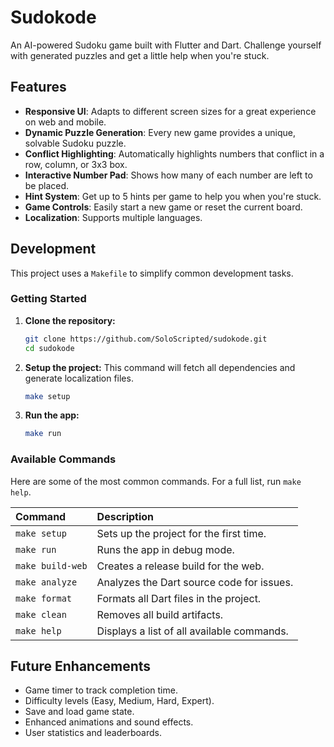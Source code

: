 # Sudokode

An AI-powered Sudoku game built with Flutter and Dart. Challenge yourself with generated puzzles and get a little help when you're stuck.

## Features

-   **Responsive UI**: Adapts to different screen sizes for a great experience on web and mobile.
-   **Dynamic Puzzle Generation**: Every new game provides a unique, solvable Sudoku puzzle.
-   **Conflict Highlighting**: Automatically highlights numbers that conflict in a row, column, or 3x3 box.
-   **Interactive Number Pad**: Shows how many of each number are left to be placed.
-   **Hint System**: Get up to 5 hints per game to help you when you're stuck.
-   **Game Controls**: Easily start a new game or reset the current board.
-   **Localization**: Supports multiple languages.

## Development

This project uses a `Makefile` to simplify common development tasks.

### Getting Started

1.  **Clone the repository:**
    ```bash
    git clone https://github.com/SoloScripted/sudokode.git
    cd sudokode
    ```
2.  **Setup the project:**
    This command will fetch all dependencies and generate localization files.
    ```bash
    make setup
    ```
3.  **Run the app:**
    ```bash
    make run
    ```

### Available Commands

Here are some of the most common commands. For a full list, run `make help`.

| Command        | Description                                  |
| :------------- | :------------------------------------------- |
| `make setup`   | Sets up the project for the first time.      |
| `make run`     | Runs the app in debug mode.                  |
| `make build-web` | Creates a release build for the web.         |
| `make analyze` | Analyzes the Dart source code for issues.    |
| `make format`  | Formats all Dart files in the project.       |
| `make clean`   | Removes all build artifacts.                 |
| `make help`    | Displays a list of all available commands.   |

## Future Enhancements

-   Game timer to track completion time.
-   Difficulty levels (Easy, Medium, Hard, Expert).
-   Save and load game state.
-   Enhanced animations and sound effects.
-   User statistics and leaderboards.
